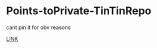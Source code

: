 # Points-toPrivate-TinTinRepo

cant pin it for obv reasons

[LINK](https://github.com/I-dream-in-cod3/3K-tt-Notes/tree/main)
